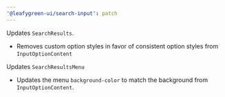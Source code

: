 ```yaml
---
'@leafygreen-ui/search-input': patch
---
```


Updates `SearchResults`.
- Removes custom option styles in favor of consistent option styles from `InputOptionContent`

Updates `SearchResultsMenu`
- Updates the menu `background-color` to match the background from `InputOptionContent`.